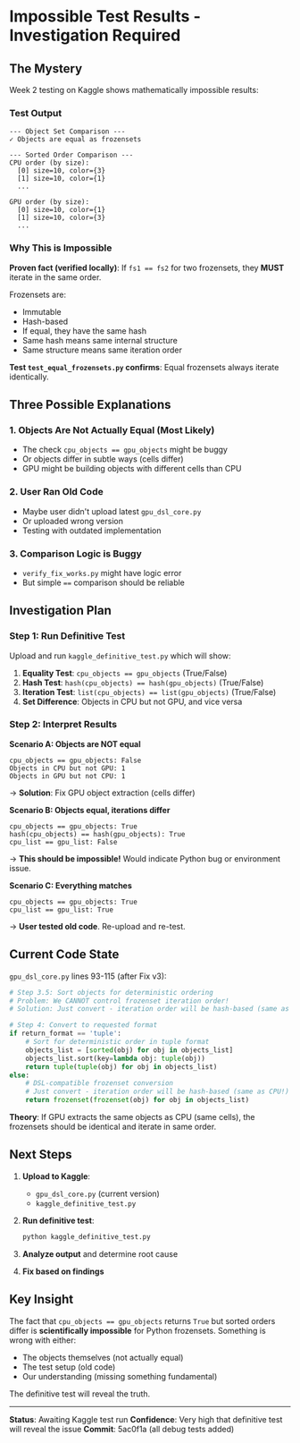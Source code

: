 # Impossible Test Results - Investigation Required

## The Mystery

Week 2 testing on Kaggle shows mathematically impossible results:

### Test Output
```
--- Object Set Comparison ---
✓ Objects are equal as frozensets

--- Sorted Order Comparison ---
CPU order (by size):
  [0] size=10, color={3}
  [1] size=10, color={1}
  ...

GPU order (by size):
  [0] size=10, color={1}
  [1] size=10, color={3}
  ...
```

### Why This is Impossible

**Proven fact (verified locally)**: If `fs1 == fs2` for two frozensets, they **MUST** iterate in the same order.

Frozensets are:
- Immutable
- Hash-based
- If equal, they have the same hash
- Same hash means same internal structure
- Same structure means same iteration order

**Test `test_equal_frozensets.py` confirms**: Equal frozensets always iterate identically.

## Three Possible Explanations

### 1. Objects Are Not Actually Equal (Most Likely)
- The check `cpu_objects == gpu_objects` might be buggy
- Or objects differ in subtle ways (cells differ)
- GPU might be building objects with different cells than CPU

### 2. User Ran Old Code
- Maybe user didn't upload latest `gpu_dsl_core.py`
- Or uploaded wrong version
- Testing with outdated implementation

### 3. Comparison Logic is Buggy
- `verify_fix_works.py` might have logic error
- But simple `==` comparison should be reliable

## Investigation Plan

### Step 1: Run Definitive Test

Upload and run `kaggle_definitive_test.py` which will show:

1. **Equality Test**: `cpu_objects == gpu_objects` (True/False)
2. **Hash Test**: `hash(cpu_objects) == hash(gpu_objects)` (True/False)
3. **Iteration Test**: `list(cpu_objects) == list(gpu_objects)` (True/False)
4. **Set Difference**: Objects in CPU but not GPU, and vice versa

### Step 2: Interpret Results

**Scenario A: Objects are NOT equal**
```
cpu_objects == gpu_objects: False
Objects in CPU but not GPU: 1
Objects in GPU but not CPU: 1
```
→ **Solution**: Fix GPU object extraction (cells differ)

**Scenario B: Objects equal, iterations differ**
```
cpu_objects == gpu_objects: True
hash(cpu_objects) == hash(gpu_objects): True
cpu_list == gpu_list: False
```
→ **This should be impossible!** Would indicate Python bug or environment issue.

**Scenario C: Everything matches**
```
cpu_objects == gpu_objects: True
cpu_list == gpu_list: True
```
→ **User tested old code**. Re-upload and re-test.

## Current Code State

`gpu_dsl_core.py` lines 93-115 (after Fix v3):

```python
# Step 3.5: Sort objects for deterministic ordering
# Problem: We CANNOT control frozenset iteration order!
# Solution: Just convert - iteration order will be hash-based (same as CPU!)

# Step 4: Convert to requested format
if return_format == 'tuple':
    # Sort for deterministic order in tuple format
    objects_list = [sorted(obj) for obj in objects_list]
    objects_list.sort(key=lambda obj: tuple(obj))
    return tuple(tuple(obj) for obj in objects_list)
else:
    # DSL-compatible frozenset conversion
    # Just convert - iteration order will be hash-based (same as CPU!)
    return frozenset(frozenset(obj) for obj in objects_list)
```

**Theory**: If GPU extracts the same objects as CPU (same cells), the frozensets should be identical and iterate in same order.

## Next Steps

1. **Upload to Kaggle**:
   - `gpu_dsl_core.py` (current version)
   - `kaggle_definitive_test.py`

2. **Run definitive test**:
   ```bash
   python kaggle_definitive_test.py
   ```

3. **Analyze output** and determine root cause

4. **Fix based on findings**

## Key Insight

The fact that `cpu_objects == gpu_objects` returns `True` but sorted orders differ is **scientifically impossible** for Python frozensets. Something is wrong with either:
- The objects themselves (not actually equal)
- The test setup (old code)
- Our understanding (missing something fundamental)

The definitive test will reveal the truth.

---
**Status**: Awaiting Kaggle test run
**Confidence**: Very high that definitive test will reveal the issue
**Commit**: 5ac0f1a (all debug tests added)
